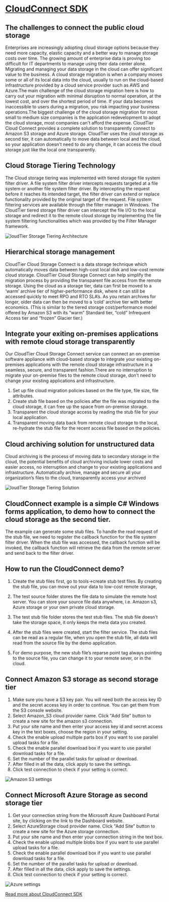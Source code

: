 # [CloudConnect SDK](https://www.easefilter.com/Forums_Files/CloudStorageConnect.htm)
## The challenges to connect the public cloud storage
Enterprises are increasingly adopting cloud storage options because they need more capacity, elastic capacity and a better way to manage storage costs over time. The growing amount of enterprise data is proving too difficult for IT departments to manage using their data center alone. Migrating and managing your data storage in the cloud can offer significant value to the business. A cloud storage migration is when a company moves some or all of its local data into the cloud, usually to run on the cloud-based infrastructure provided by a cloud service provider such as AWS and Azure.The main challenge of the cloud storage migration here is how to carry out your migration with minimal disruption to normal operation, at the lowest cost, and over the shortest period of time. If your data becomes inaccessible to users during a migration, you risk impacting your business operations.The biggest challenge of the cloud storage migration for most small to medium size companies is the application redevelopment to adopt the cloud storage, most companies can't afford the expense. CloudTier Cloud Connect provides a complete solution to transparently connect to Amazon S3 storage and Azure storage. CloudTier uses the cloud storage as second tier, it can automatically to move data between local and the cloud, so your application doesn't need to do any change, it can access the cloud storage just like the local one transparently.

## Cloud Storage Tiering Technology
The Cloud storage tiering was implemented with tiered storage file system filter driver. A file system filter driver intercepts requests targeted at a file system or another file system filter driver. By intercepting the request before it reaches its intended target, the filter driver can extend or replace functionality provided by the original target of the request. File system filtering services are available through the filter manager in Windows. The CloudTier tiered storage filter driver can intercept the file I/O to the local storage and redirect it to the remote cloud storage by implementing the file system filtering functionalities which was provided by the Filter Manager framework.

![loudTier Storage Tiering Architecture](https://www.easefilter.com/images/CloudTiering.png)

## Hierarchical storage management
CloudTier Cloud Storage Connect is a data storage technique which automatically moves data between high-cost local disk and low-cost remote cloud storage. CloudTier Cloud Storage Connect can help simplify the migration process by providing the transparent file access from the remote storage. Using the cloud as a storage tier, data can first be moved to a ‘warm’ archive tier of higher-performance disk, where it can still be accessed quickly to meet RPO and RTO SLA’s. As you retain archives for longer, older data can then be moved to a ‘cold’ archive tier with better economics. (This is similar to the tiered storage cost/performance model offered by Amazon S3 with its “warm” Standard tier, “cold” Infrequent Access tier and “frozen” Glacier tier.)

## Integrate your exiting on-premises applications with remote cloud storage transparently                     
Our CloudTier Cloud Storage Connect service can connect an on-premise software appliance with cloud-based storage to integrate your existing on-premises applications with the remote cloud storage infrastructure in a seamless, secure, and transparent fashion.There are no interruption to migrate your on-premise files to the remote cloud storage, don't need to change your existing applications and infrastructure.

1.	Set up file cloud migration policies based on the file type, file size, file attributes.
2.	Create stub file based on the policies after the file was migrated to the cloud storage, it can free up the space from on-premise storage.
3.	Transparent the cloud storage access by reading the stub file for your local application.
4.	Transparent moving data back from remote cloud storage to the local, re-hydrate the stub file for the recent access file based on the policies.

## Cloud archiving solution for unstructured data

Cloud archiving is the process of moving data to secondary storage in the cloud, the potential benefits of cloud archiving include lower costs and easier access, no interruption and change to your existing applications and infrastructure. Automatically archive, manage and secure all your organization’s files to the cloud, transparently access your archived

![loudTier Storage Tiering Solution](https://www.easefilter.com/images/CloudTier.png)

## CloudConnect example is a simple C# Windows forms application, to demo how to connect the cloud storage as the second tier. 
The example can generate some stub files. To handle the read request of the stub file, we need to register the callback function for the file system filter driver. When the stub file was accessed, the callback function will be invoked, the callback function will retrieve the data from the remote server and send back to the filter driver.

## How to run the CloudConnect demo?

1.	Create the stub files first, go to tools->create stub test files.
	By creating the stub file, you can move out your data to low-cost remote storage, 
        
2.	The test source folder stores the file data to simulate the remote host server. 
	You can store your source file data anywhere, i.e. Amazon s3, Azure storage or your own private cloud storage.

3.	The test stub file folder stores the test stub files.
	The stub file doesn't take the storage space, it only keeps the meta data you created.

4.	After the stub files were created, start the filter service. The stub files can be read as a regular file, when you open the stub file, 
	all data will read from the source file by the demo application.

5.	For demo purpose, the new stub file’s reparse point tag always pointing to the source file, you can change it to your remote sever, or in the cloud.

## Connect Amazon S3 storage as second storage tier

1.	Make sure you have a S3 key pair. You will need both the access key ID and the secret access key in order to continue. You can get them from the S3 console website.
2.	Select Amazon_S3 cloud provider name. Click "Add Site" button to create a new site for the amazon s3 connection.
3.	Put your site name and then enter your access key id and secret access key in the text boxes, choose the region in your setting.
4.	Check the enable upload multiple parts box if you want to use parallel upload tasks for a file.
5.	Check the enable parallel download box if you want to use parallel download tasks for a file.
6.	Set the number of the parallel tasks for upload or download.
7.	After filled in all the data, click apply to save the settings.
8.	Click test connection to check if your setting is correct.

![Amazon S3 settings](https://www.easefilter.com/images/AmazonS3Settings.PNG)

## Connect Microsoft Azure Storage as second storage tier

1.	Get your connection string  from the Microsoft Azure Dashboard Portal site, by clicking on the link to the Dashboard website.
2.	Select AzureStorage cloud provider name. Click "Add Site" button to create a new site for the Azure storage connection.
3.	Put your site name and then enter your connection string in the text box.
4.	Check the enable upload multiple blobs box if you want to use parallel upload tasks for a file.
5.	Check the enable parallel download box if you want to use parallel download tasks for a file.
6.	Set the number of the parallel tasks for upload or download.
7.	After filled in all the data, click apply to save the settings.
8.	Click test connection to check if your setting is correct.

![Azure settings](https://www.easefilter.com/images/AzureSettings.PNG)

[Read more about CloudConnect SDK](https://www.easefilter.com/Forums_Files/CloudStorageConnect.htm)

